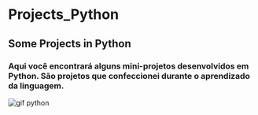 # Projects_Python
## Some Projects in Python

### Aqui você encontrará alguns mini-projetos desenvolvidos em Python. São projetos que confeccionei durante o aprendizado da linguagem.

![gif python](https://github.com/hugolribeiro/Python_Projects/blob/master/gif%20python.gif)
